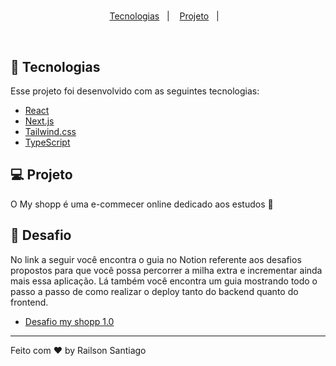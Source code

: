 <h1 align="center">
<!--     <img alt="My shopp" title="My shopp" src="my-shop/public/images/about/a6.jpg" /> -->
</h1>

<p align="center">
  <a href="#-tecnologias">Tecnologias</a>&nbsp;&nbsp;&nbsp;|&nbsp;&nbsp;&nbsp;
  <a href="#-projeto">Projeto</a>&nbsp;&nbsp;&nbsp;|&nbsp;&nbsp;&nbsp;
</p>



<br>

<p align="center">
<!--   <img alt="my shopp" src="my-shop/public/images/about/a6.jpg" width="100%"> -->
</p>

## 🚀 Tecnologias

Esse projeto foi desenvolvido com as seguintes tecnologias:


- [React](https://reactjs.org)
- [Next.js](https://nextjs.org/docs)
- [Tailwind.css](https://tailwindcss.com/)
- [TypeScript](https://www.typescriptlang.org/)

## 💻 Projeto

O My shopp é uma e-commecer online dedicado aos estudos  💜


## 🧠 Desafio

No link a seguir você encontra o guia no Notion referente aos desafios propostos para que você possa percorrer a milha extra e incrementar ainda mais essa aplicação. Lá também você encontra um guia mostrando todo o passo a passo de como realizar o deploy tanto do backend quanto do frontend.

- [Desafio my shopp 1.0](https://harmless-ambulance-873.notion.site/Vers-o-1-0-do-Less-635d422ae9bd4512bc2de7c1327a9da8?pvs=4)

---

Feito com ♥ by Railson Santiago 

<!--START_SECTION:footer-->

<br />
<br />

<!--END_SECTION:footer-->
